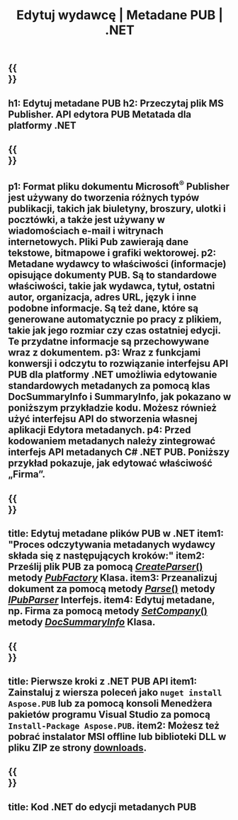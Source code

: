 ﻿---
translation: true
template: /_templates/metadata-net.md
title: Edytuj wydawcę | Metadane PUB | .NET
description: Czytaj metadane wydawcy za pomocą rozwiązania API PUB .NET. Natywny interfejs API C# .NET zapewnia dostęp do właściwości SummaryInfo i DocSummaryInfo.
url: /net/metadata/pub/
metakeywords: edytowanie sieci metadanych pub, C# metadanych pliku pub, edytor metadanych wydawcy .net, odczyt metadanych pliku pub C#, odczyt metadanych pliku pub .net
family: pub
platformtag: net
feature: metadata
aliases: /sieć/metadane/
---

{{<section banner>}}
---
h1: Edytuj metadane PUB
h2: Przeczytaj plik MS Publisher. API edytora PUB Metatada dla platformy .NET
---

{{<section overview>}}
---
p1: Format pliku dokumentu Microsoft<sup>®</sup> Publisher jest używany do tworzenia różnych typów publikacji, takich jak biuletyny, broszury, ulotki i pocztówki, a także jest używany w wiadomościach e-mail i witrynach internetowych. Pliki Pub zawierają dane tekstowe, bitmapowe i grafiki wektorowej.
p2: Metadane wydawcy to właściwości (informacje) opisujące dokumenty PUB. Są to standardowe właściwości, takie jak wydawca, tytuł, ostatni autor, organizacja, adres URL, język i inne podobne informacje. Są też dane, które są generowane automatycznie po pracy z plikiem, takie jak jego rozmiar czy czas ostatniej edycji. Te przydatne informacje są przechowywane wraz z dokumentem.
p3: Wraz z funkcjami konwersji i odczytu to rozwiązanie interfejsu API PUB dla platformy .NET umożliwia edytowanie standardowych metadanych za pomocą klas DocSummaryInfo i SummaryInfo, jak pokazano w poniższym przykładzie kodu. Możesz również użyć interfejsu API do stworzenia własnej aplikacji Edytora metadanych.
p4: Przed kodowaniem metadanych należy zintegrować interfejs API metadanych C# .NET PUB. Poniższy przykład pokazuje, jak edytować właściwość „Firma”.
---

{{<section feature1>}}
---
title: Edytuj metadane plików PUB w .NET
item1: "Proces odczytywania metadanych wydawcy składa się z następujących kroków:"
item2: Prześlij plik PUB za pomocą [*CreateParser*()](https://reference.aspose.com/pub/net/aspose.pub/pubfactory//methods/createparser/index) metody [*PubFactory*](https://reference.aspose.com/pub/net/aspose.pub/pubfactory/) Klasa.
item3: Przeanalizuj dokument za pomocą metody [*Parse*()](https://reference.aspose.com/pub/net/aspose.pub/ipubparser//methods/parse) metody [*IPubParser*](https://reference.aspose.com/pub/net/aspose.pub/ipubparser/) Interfejs.
item4: Edytuj metadane, np. Firma za pomocą metody [*SetCompany*()](https://reference.aspose.com/pub/net/aspose.pub/docsummaryinfo/methods/setcompany) metody [*DocSummaryInfo*](https://reference.aspose.com/pub/net/aspose.pub/docsummaryinfo) Klasa.
---

{{<section feature2>}}
---
title: Pierwsze kroki z .NET PUB API
item1: Zainstaluj z wiersza poleceń jako ```nuget install Aspose.PUB``` lub za pomocą konsoli Menedżera pakietów programu Visual Studio za pomocą ```Install-Package Aspose.PUB```.
item2: Możesz też pobrać instalator MSI offline lub biblioteki DLL w pliku ZIP ze strony [downloads](https://releases.aspose.com/pub/net/).
---

{{<section codeexample>}}
---
title: Kod .NET do edycji metadanych PUB
---